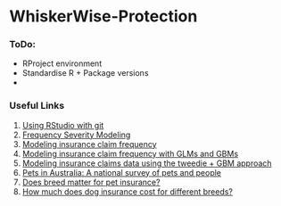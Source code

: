 # WhiskerWise-Protection

### ToDo:
- RProject environment
- Standardise R + Package versions
- 

### Useful Links

1. [Using RStudio with git](https://jennybc.github.io/2014-05-12-ubc/ubc-r/session03_git.html)
2. [Frequency Severity Modeling](https://bpostance.github.io/posts/glm-deep-dive/)
3. [Modeling insurance claim frequency](https://medium.com/swlh/modeling-insurance-claim-frequency-a776f3bf41dc)
5. [Modeling insurance claim frequency with GLMs and GBMs](https://medium.com/@tongyue5848/insurance-claim-frequency-modeling-with-generalized-linear-model-and-gradient-boosting-machine-in-5f7132750171)
6. [Modeling insurance claims data using the tweedie + GBM approach](https://medium.com/@wardarahim25/modelling-insurance-claims-data-using-the-tweedie-approach-94db8b14bfb5)
7. [Pets in Australia: A national survey of pets and people](https://animalmedicinesaustralia.org.au/wp-content/uploads/2022/11/AMAU008-Pet-Ownership22-Report_v1.6_WEB.pdf)
8. [Does breed matter for pet insurance?](https://www.petinsuranceu.com/does-breed-matter-for-pet-insurance/#:~:text=The%20premium%20amount%20will%20depend%20on%20various%20factors%20such%20as)
9. [How much does dog insurance cost for different breeds?](https://www.canstar.com.au/pet-insurance/dog-insurance-premiums/)
